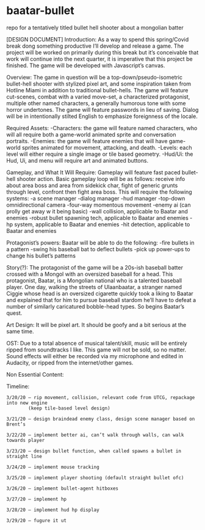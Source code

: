 # baatar-bullet
repo for a tentatively titled bullet hell shooter about a mongolian batter

[DESIGN DOCUMENT]
Introduction:
	As a way to spend this spring/Covid break dong something productive I’ll develop and release a game. The project will be worked on primarily during this break but it’s conceivable that work will continue into the next quarter, it is imperative that this project be finished. The game will be developed with Javascript’s canvas.

Overview:
	The game in question will be a top-down/pseudo-isometric bullet-hell shooter with stylized pixel art, and some inspiration taken from Hotline Miami in addition to traditional bullet-hells. The game will feature cut-scenes, combat with a varied move-set, a characterized protagonist, multiple other named characters, a generally humorous tone with some horror undertones. The game will feature  passwords in lieu of saving. Dialog will be in intentionally stilted English to emphasize foreignness of the locale.

Required Assets:
	-Characters: the game will feature named characters, who will all require both a game-world animated sprite and conversation portraits.
	-Enemies: the game will feature enemies that will have game-world sprites animated for movement, attacking, and death.
	-Levels: each level will either require a single image or tile based geometry.
	-Hud/Ui: the Hud, Ui, and menu will require art and animated buttons.

Gameplay, and What It Will Require:
	Gameplay will feature fast paced bullet-hell shooter action. Basic gameplay loop will be as follows: receive info about area boss and area from sidekick char, fight of generic grunts through level, confront then fight area boss.
	This will require the following systems:
	-a scene manager
	-dialog manager
	-hud manager
	-top-down omnidirectional camera
	-four-way momentous movement
	-enemy ai (can prolly get away w it being basic)
	-wall collision, applicable to Baatar and enemies
	-robust bullet spawning tech, applicable to Baatar and enemies
	-hp system, applicable to Baatar and enemies
	-hit detection, applicable to Baatar and enemies

Protagonist’s powers:
	Baatar will be able to do the following:
	-fire bullets in a pattern
	-swing his baseball bat to deflect bullets
	-pick up power-ups to change his bullet’s patterns

Story(?):
	The protagonist of the game will be a 20s-ish baseball batter crossed with a Mongol with an oversized baseball for a head. This protagonist, Baatar, is a Mongolian national who is a talented baseball player. One day, walking the streets of Ulaanbaatar, a stranger named Ciggie whose head is an oversized cigarette quickly took a liking to Baatar and explained that for him to pursue baseball stardom he’ll have to defeat a number of similarly caricatured bobble-head types. So begins Baatar’s quest.

Art Design:
	It will be pixel art. It should be goofy and a bit serious at the same time.

OST:
	Due to a total absence of musical talent/skill, music will be entirely ripped from soundtracks I like. This game will not be sold, so no matter.
	Sound effects will either be recorded via my microphone and edited in Audacity, or ripped from the internet/other games.

Non Essential Content:

Timeline:

	3/20/20 – rip movement, collision, relevant code from UTCG, repackage into new engine
			(keep tile-based level design)
	
	3/21/20 – design braindead enemy class, design scene manager based on Brent’s
	
	3/22/20 – implement better ai, can’t walk through walls, can walk towards player

	3/23/20 – design bullet function, when called spawns a bullet in straight line
	
	3/24/20 – implement mouse tracking

	3/25/20 – implement player shooting (default straight bullet ofc)

	3/26/20 – implement bullet-agent hitboxes
	
	3/27/20 – implement hp

	3/28/20 – implement hud hp display

	3/29/20 – fugure it ut
